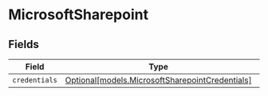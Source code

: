 # MicrosoftSharepoint


## Fields

| Field                                                                                          | Type                                                                                           | Required                                                                                       | Description                                                                                    |
| ---------------------------------------------------------------------------------------------- | ---------------------------------------------------------------------------------------------- | ---------------------------------------------------------------------------------------------- | ---------------------------------------------------------------------------------------------- |
| `credentials`                                                                                  | [Optional[models.MicrosoftSharepointCredentials]](../models/microsoftsharepointcredentials.md) | :heavy_minus_sign:                                                                             | N/A                                                                                            |